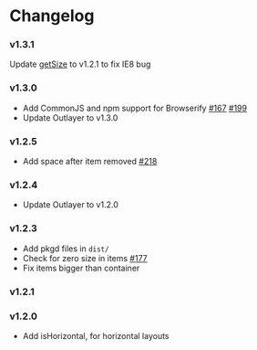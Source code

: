 # Changelog

### v1.3.1

Update [getSize](https://github.com/desandro/get-size) to v1.2.1 to fix IE8 bug

### v1.3.0

+ Add CommonJS and npm support for Browserify [#167](https://github.com/metafizzy/packery/pull/167) [#199](https://github.com/metafizzy/packery/issues/199)
+ Update Outlayer to v1.3.0

### v1.2.5

+ Add space after item removed [#218](https://github.com/metafizzy/packery/issues/218)

### v1.2.4

+ Update Outlayer to v1.2.0

### v1.2.3

+ Add pkgd files in `dist/`
+ Check for zero size in items [#177](https://github.com/metafizzy/packery/issues/218)
+ Fix items bigger than container

### v1.2.1

### v1.2.0

+ Add isHorizontal, for horizontal layouts
